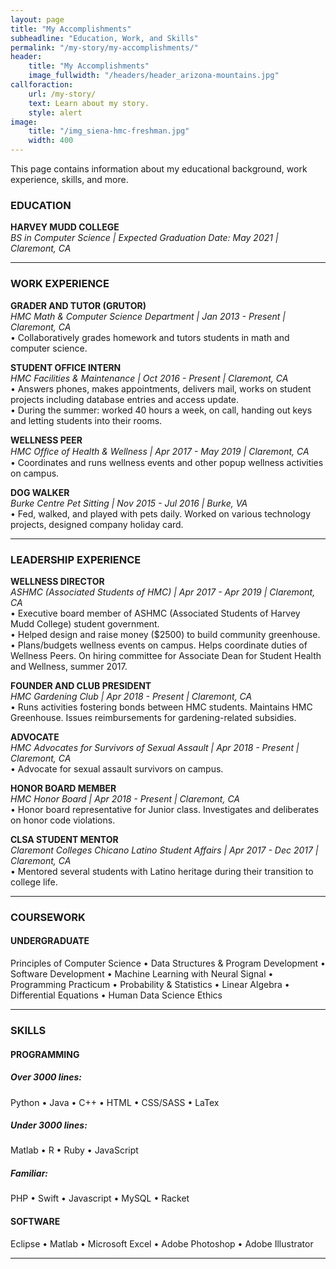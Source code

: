 ```yaml
---
layout: page
title: "My Accomplishments"
subheadline: "Education, Work, and Skills"
permalink: "/my-story/my-accomplishments/"
header:
    title: "My Accomplishments"
    image_fullwidth: "/headers/header_arizona-mountains.jpg"
callforaction: 
    url: /my-story/
    text: Learn about my story.
    style: alert
image:
    title: "/img_siena-hmc-freshman.jpg"
    width: 400
---
```

This page contains information about my educational background, work experience, skills, and more.


### EDUCATION  
**HARVEY MUDD COLLEGE**  
*BS in Computer Science | Expected Graduation Date: May 2021 | Claremont, CA*  

---
### WORK EXPERIENCE  
**GRADER AND TUTOR (GRUTOR)**  
*HMC Math & Computer Science Department | Jan 2013 - Present | Claremont, CA*  
• Collaboratively grades homework and tutors students in math and computer science. 
   
**STUDENT OFFICE INTERN**  
*HMC Facilities & Maintenance | Oct 2016 - Present | Claremont, CA*  
• Answers phones, makes appointments, delivers mail, works on student projects including database entries and access update.  
• During the summer: worked 40 hours a week, on call, handing out keys and letting students into their rooms.  
  
**WELLNESS PEER**  
*HMC Ofﬁce of Health & Wellness | Apr 2017 - May 2019 | Claremont, CA*  
• Coordinates and runs wellness events and other popup wellness activities on campus.  
  
**DOG WALKER**  
*Burke Centre Pet Sitting | Nov 2015 - Jul 2016 | Burke, VA*  
• Fed, walked, and played with pets daily. Worked on various technology projects, designed company holiday card.  

---
### LEADERSHIP EXPERIENCE
**WELLNESS DIRECTOR**  
*ASHMC (Associated Students of HMC) | Apr 2017 - Apr 2019 | Claremont, CA*  
• Executive board member of ASHMC (Associated Students of Harvey Mudd College) student government.  
• Helped design and raise money ($2500) to build community greenhouse.  
• Plans/budgets wellness events on campus. Helps coordinate duties of Wellness Peers. On hiring committee for Associate Dean for Student Health and Wellness, summer 2017.  

**FOUNDER AND CLUB PRESIDENT**  
*HMC Gardening Club | Apr 2018 - Present | Claremont, CA*  
• Runs activities fostering bonds between HMC students. Maintains HMC Greenhouse. Issues reimbursements for gardening-related subsidies.  

**ADVOCATE**  
*HMC Advocates for Survivors of Sexual Assault | Apr 2018 - Present | Claremont, CA*  
• Advocate for sexual assault survivors on campus.   

**HONOR BOARD MEMBER**  
*HMC Honor Board | Apr 2018 - Present | Claremont, CA*  
• Honor board representative for Junior class. Investigates and deliberates on honor code violations.  

**CLSA STUDENT MENTOR**  
*Claremont Colleges Chicano Latino Student Affairs | Apr 2017 - Dec 2017 | Claremont, CA*  
• Mentored several students with Latino heritage during their transition to college life.  

---
### COURSEWORK
#### UNDERGRADUATE
Principles of Computer Science • Data Structures & Program Development • Software Development • Machine Learning with Neural Signal • Programming Practicum • Probability & Statistics • Linear Algebra • Differential Equations • Human Data Science Ethics

---
### SKILLS
#### PROGRAMMING
##### Over 3000 lines:
Python • Java • C++ • HTML • CSS/SASS • LaTex
##### Under 3000 lines:
Matlab • R • Ruby • JavaScript 
##### Familiar:
PHP • Swift • Javascript • MySQL • Racket
#### SOFTWARE
Eclipse • Matlab • Microsoft Excel • Adobe Photoshop • Adobe Illustrator

---